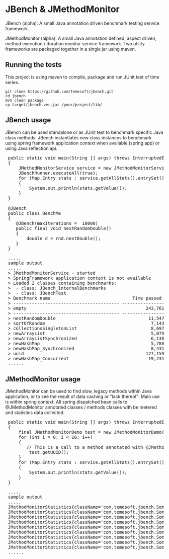 JBench & JMethodMonitor
=======================
JBench (alpha): A small Java annotation driven benchmark testing service framework.

JMethodMonitor (alpha): A small Java annotation defined, aspect driven, method execution / duration monitor service framework.
Two utility frameworks are packaged together in a single jar using maven.

Running the tests
-----------------
This project is using maven to compile, package and run JUnit test of time series.

    git clone https://github.com/temesoft/jbench.git
    cd jbench
    mvn clean package
    cp target/jbench-ver.jar /your/project/lib/

JBench usage
------------
JBench can be used standalone or as JUnit test to benchmark specific Java class methods.
JBench instantiates new class instances to benchmark using spring framework application
context when available (spring app) or using Java reflection api.

<pre>
 public static void main(String [] args) throws InterruptedException
 {
     JMethodMonitorService service = new JMethodMonitorService();
     JBenchRunner.executeAll(true);
     for (Map.Entry<String, JMethodMonitorStatistics> stats : service.getAllStats().entrySet())
     {
         System.out.println(stats.getValue());
     }
 }

 @JBench
 public class BenchMe
 {
    @JBench(maxIterations =  10000)
    public final void nextRandomDouble()
    {
        double d = rnd.nextDouble();
    }
 }
</pre>

<pre>
 .....
 sample output
 .....
 > JMethodMonitorService - started
 > SpringFramework application context is not available
 > Loaded 2 classes containing benchmarks:
 > 	- class: JBench_InternalBenchmarks
 > 	- class: JBenchTest
 > Benchmark name                               Time passed (ns)     Time passed (ms)           Iterations      Speed (exec/ns)      Speed (exec/ms)         Average (ns)
 > ---------------------------------------- -------------------- -------------------- -------------------- -------------------- -------------------- --------------------
 > empty                                             243,761,000                  243          100,000,000          0.411605632              411,606              2.42953
 > ---------------------------------------- -------------------- -------------------- -------------------- -------------------- -------------------- --------------------
 > nextRandomDouble                                   11,547,000                   11               10,000          0.000866176                  866                1,154
 > sqrtOfRandom                                        7,143,000                    7               10,000          0.001400364                1,400                  714
 > collectionsSingletonList                            8,697,000                    8               10,000          0.001150219                1,150                  870
 > newArrayList                                        5,079,000                    5               10,000          0.001969279                1,969                  508
 > newArrayListSynchronized                            6,130,000                    6               10,000          0.001631854                1,632                  613
 > newHashMap                                          5,788,000                    5               10,000          0.001728608                1,729                  579
 > newHashMap_Synchronized                             8,431,000                    8               10,000           0.00118638                1,186                  843
 > uuid                                              127,159,000                  127               10,000          0.000078642                   79               12,716
 > newHashMap_Concurrent                              19,231,000                   19               10,000          0.000520075                  520                1,923
 ......
</pre>




JMethodMonitor usage
--------------------
JMethodMonitor can be used to find slow, legacy methods within Java application, or to see the
result of data caching or "lack thereof". Main use is within spring context.
All spring dispatched bean calls to @JMethodMonitor annotated classes / methods classes with be
metered and statistics data collected.

<pre>
 public static void main(String [] args) throws InterruptedException
 {
     final JMethodMonitorDemo test = new JMethodMonitorDemo();
     for (int i = 0; i < 10; i++)
     {
        // This is a call to a method annotated with @JMethodMonitor
         test.getUUID();
     }
     for (Map.Entry<String, JMethodMonitorStatistics> stats : service.getAllStats().entrySet())
     {
         System.out.println(stats.getValue());
     }
 }
</pre>
<pre>
 .....
 sample output
 .....
 JMethodMonitorStatistics{className='com.temesoft.jbench.SomeServiceBean', methodName='newArrayListSynchronized', minTime=0, maxTime=1, lastTime=0, avgTime=6.000000000000028E-4, callCount=10000}
 JMethodMonitorStatistics{className='com.temesoft.jbench.SomeServiceBean', methodName='newHashMap_Synchronized', minTime=0, maxTime=1, lastTime=0, avgTime=5.000000000000008E-4, callCount=10000}
 JMethodMonitorStatistics{className='com.temesoft.jbench.SomeServiceBean', methodName='sqrtOfRandom', minTime=0, maxTime=22, lastTime=0, avgTime=0.005099999999999965, callCount=10000}
 JMethodMonitorStatistics{className='com.temesoft.jbench.SomeServiceBean', methodName='collectionsSingletonList', minTime=0, maxTime=1, lastTime=0, avgTime=0.001699999999999999, callCount=10000}
 JMethodMonitorStatistics{className='com.temesoft.jbench.SomeServiceBean', methodName='newArrayList', minTime=0, maxTime=1, lastTime=0, avgTime=3.000000000000004E-4, callCount=10000}
 JMethodMonitorStatistics{className='com.temesoft.jbench.SomeServiceBean', methodName='newHashMap', minTime=0, maxTime=1, lastTime=0, avgTime=1.9999999999999893E-4, callCount=10000}
 JMethodMonitorStatistics{className='com.temesoft.jbench.SomeServiceBean', methodName='getUUID', minTime=0, maxTime=0, lastTime=0, avgTime=0.0, callCount=10}
 JMethodMonitorStatistics{className='com.temesoft.jbench.SomeServiceBean', methodName='newHashMap_Concurrent', minTime=0, maxTime=1, lastTime=0, avgTime=0.0010000000000000035, callCount=10000}
 JMethodMonitorStatistics{className='com.temesoft.jbench.SomeServiceBean', methodName='uuid', minTime=0, maxTime=8, lastTime=0, avgTime=0.012800000000000016, callCount=10000}
 ......
</pre>


